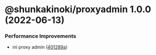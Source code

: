 # @shunkakinoki/proxyadmin 1.0.0 (2022-06-13)

### Performance Improvements

- ini proxy admin ([401289a](https://github.com/shunkakinoki/contracts/commit/401289a5ff5360ce6938c2107b464870ab3c50b4))
